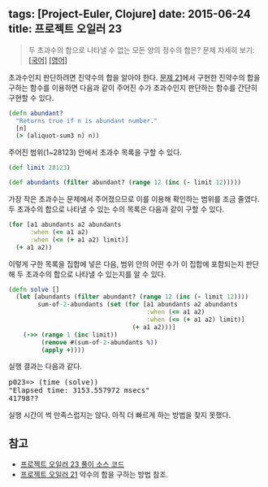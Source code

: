 tags: [Project-Euler, Clojure]
date: 2015-06-24
title: 프로젝트 오일러 23
---
> 두 초과수의 합으로 나타낼 수 없는 모든 양의 정수의 합은?
> 문제 자세히 보기: [[국어]](http://euler.synap.co.kr/prob_detail.php?id=23) [[영어]](https://projecteuler.net/problem=23)

초과수인지 판단하려면 진약수의 합을 알아야 한다. [문제 21](/2015/project-euler-021/)에서 구현한 진약수의 합을 구하는 함수를 이용하면 다음과 같이 주어진 수가 초과수인지 판단하는 함수를 간단히 구현할 수 있다.<!--more-->

```clojure
(defn abundant?
  "Returns true if n is abundant number."
  [n]
  (> (aliquot-sum3 n) n))
```

주어진 범위(1~28123) 안에서 초과수 목록을 구할 수 있다.

```clojure
(def limit 28123)

(def abundants (filter abundant? (range 12 (inc (- limit 12)))))
```

가장 작은 초과수는 문제에서 주어졌으므로 이를 이용해 확인하는 범위를 조금 줄였다. 두 초과수의 합으로 나타낼 수 있는 수의 목록은 다음과 같이 구할 수 있다.

```clojure
(for [a1 abundants a2 abundants
      :when (<= a1 a2)
      :when (<= (+ a1 a2) limit)]
  (+ a1 a2))
```

이렇게 구한 목록을 집합에 넣은 다음, 범위 안의 어떤 수가 이 집합에 포함되는지 판단해 두 초과수의 합으로 나타낼 수 있는지를 알 수 있다.

```clojure
(defn solve []
  (let [abundants (filter abundant? (range 12 (inc (- limit 12))))
        sum-of-2-abundants (set (for [a1 abundants a2 abundants
                                      :when (<= a1 a2)
                                      :when (<= (+ a1 a2) limit)]
                                  (+ a1 a2)))]
    (->> (range 1 (inc limit))
         (remove #(sum-of-2-abundants %))
         (apply +))))
```

실행 결과는 다음과 같다.

<pre class="console">p023=> (time (solve))
"Elapsed time: 3153.557972 msecs"
41798??
</pre>

실행 시간이 썩 만족스럽지는 않다. 아직 더 빠르게 하는 방법을 찾지 못했다.

## 참고
* [프로젝트 오일러 23 풀이 소스 코드](https://github.com/ntalbs/euler/blob/master/src/p023.clj)
* [프로젝트 오일러 21](/2015/project-euler-021/)
약수의 합을 구하는 방법 참조.
